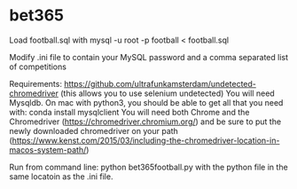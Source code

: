 # bet365

Load football.sql with mysql -u root -p football < football.sql

Modify .ini file to contain your MySQL password and a comma separated list of competitions

Requirements: 
https://github.com/ultrafunkamsterdam/undetected-chromedriver (this allows you to use selenium undetected)
You will need Mysqldb. On mac with python3, you should be able to get all that you need with: conda install mysqlclient
You will need both Chrome and the Chromedriver (https://chromedriver.chromium.org/) and be sure to put the newly downloaded chromedriver on your path (https://www.kenst.com/2015/03/including-the-chromedriver-location-in-macos-system-path/)

Run from command line: python bet365football.py
with the python file in the same locatoin as the .ini file.
